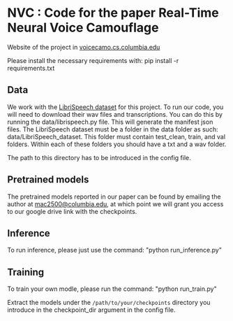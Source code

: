 # NVC : Code for the paper Real-Time Neural Voice Camouflage

Website of the project in [voicecamo.cs.columbia.edu](https://voicecamo.cs.columbia.edu)

Please install the necessary requirements with: pip install -r requirements.txt

## Data
We work with the [LibriSpeech dataset](https://www.openslr.org/12/) for this project. To run our code, you 
will need to download their wav files and transcriptions. You can do this by running the data/librispeech.py file. This will generate the manifest json files. The LibriSpeech dataset must be a folder in the data folder as such: data/LibriSpeech_dataset. This folder must contain test_clean, train, and val folders. Within each of these folders you should have a txt and a wav folder. 

The path to this directory has to be introduced in the config file. 


## Pretrained models
The pretrained models reported in our paper can be found by emailing the author at mac2500@columbia.edu, at which point we will grant you access to our google drive link with the checkpoints.

## Inference
To run inference, please just use the command: "python run_inference.py"

## Training
To train your own modle, please run the command: "python run_train.py"

Extract the models under the `/path/to/your/checkpoints` directory you introduce in 
the checkpoint_dir argument in the config file. 
